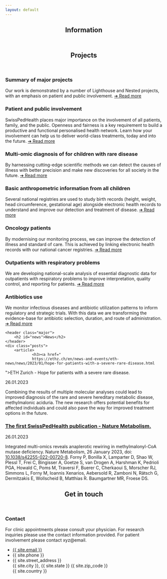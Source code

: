 ```yaml
---
layout: default
---
```


 <!-- <object id="swiss-map" type="image/svg+xml" data="assets/images/swiss_map.svg"></object> -->

<!-- Section Information -->




<section>
	<header class="major">
		<h2>Information</h2>
	</header>
	<!-- <div class="posts"> -->
	<!-- 	<article> -->
	<!-- 		<a href="{% link information_patient_involvement.md %}" class="image"><img src="assets/images/kelly-sikkema-fvxG34jv6Gc-unsplash.jpg" alt="" /></a> -->
	<!-- 		<h3>Patient involvement</h3> -->
	<!-- 		<p> -->
	<!-- 		We involve patients in the design and application of our research project to ensure their opinions are included and to better understand their needs and experiences. -->
	<!-- 		</p> -->
	<!-- 		<ul class="actions"> -->
	<!-- 			<li><a href="{% link information_patient_involvement.md %}" class="button">More</a></li> -->
	<!-- 		</ul> -->
	<!-- 	</article> -->
	<!-- 	<article> -->
	<!-- 		<a href="{% link information_personalised_health.md %}" class="image"><img src="assets/images/cdc-y--8fqaK1kY-unsplash.jpg" alt="" /></a> -->
	<!-- 		<h3>Personalised health</h3> -->
	<!-- 		<p> -->
	<!-- 		We tailor treatments based on scientific evidence using genomics, multi-omics, and other forms of analysis to provide personalized health care to our patients. -->
	<!-- 		</p> -->
	<!-- 		<ul class="actions"> -->
	<!-- 			<li><a href="{% link information_personalised_health.md %}" class="button">More</a></li> -->
	<!-- 		</ul> -->
	<!-- 	</article> -->
	<!-- 	<article> -->
	<!-- 		<a href="{% link information_modern_technology.md %}" class="image"><img src="assets/images/national-cancer-institute-rHfsPolwIgk-unsplash.jpg" alt="" /></a> -->
	<!-- 		<h3>Modern technology</h3> -->
	<!-- 		<p> -->
	<!-- 		We rely on modern technology such as DNA analysis, proteomics, statistics, high-performance computing, and medical knowledge interpretation to develop new medical systems. -->
	<!-- 		</p> -->
	<!-- 		<ul class="actions"> -->
	<!-- 			<li><a href="{% link information_modern_technology.md %}" class="button">More</a></li> -->
	<!-- 		</ul> -->
	<!-- 	</article> -->
	<!-- 	<article> -->
	<!-- 		<a href="{% link information_basic_science.md %}" class="image"><img src="assets/images/national-cancer-institute-E9Ucfek-Lp0-unsplash.jpg" alt="" /></a> -->
	<!-- 		<h3>Basic science</h3> -->
	<!-- 		<p> -->
	<!-- 		We focus on basic science research to understand the fundamental mechanisms underlying disease and to develop new diagnostic tools and treatments based on this knowledge. -->
	<!-- 		</p> -->
	<!-- 		<ul class="actions"> -->
	<!-- 			<li><a href="{% link information_basic_science.md %}" class="button">More</a></li> -->
	<!-- 		</ul> -->
	<!-- 	</article> -->
	<!-- 	<article> -->
	<!-- 		<a href="{% link information_cross_collaboration.md %}" class="image"><img src="assets/images/chris-montgomery-smgTvepind4-unsplash.jpg" alt="" /></a> -->
	<!-- 		<h3>Cross collaboration</h3> -->
	<!-- 		<p> -->
	<!-- 		We collaborate between multiple university hospitals and university research groups to combine resources, expertise, and knowledge for cutting-edge medical research. -->
	<!-- 		</p> -->
	<!-- 		<ul class="actions"> -->
	<!-- 			<li><a href="{% link information_cross_collaboration.md %}" class="button">More</a></li> -->
	<!-- 		</ul> -->
	<!-- 	</article> -->
	<!-- 	<article> -->
	<!-- 		<a href="{% link information_how_your_contribution.md %}" class="image"><img src="assets/images/headway-5QgIuuBxKwM-unsplash.jpg" alt="" /></a> -->
	<!-- 		<h3>How your contribution is used</h3> -->
	<!-- 		<p> -->
	<!-- 		Your contribution to our hospital research project will be used to improve how we diagnose patients, make research breakthroughs, and develop new treatments for diseases. -->
	<!-- 		</p> -->
	<!-- 		<ul class="actions"> -->
	<!-- 			<li><a href="{% link information_how_your_contribution.md %}" class="button">More</a></li> -->
	<!-- 		</ul> -->
	<!-- 	</article> -->
	<!-- </div> -->
</section>

<!-- Section Projects -->
<section>
	<header class="major">
		<h2 id="projects">Projects</h2>
	</header>
	<div class="features">
		<article>
			<span class="icon fa-diamond"></span>
			<div class="content">
				<h3>Summary of major projects</h3>
				<p>Our work is demonstrated by a number of Lighthouse and Nested projects, with an emphasis on 
				patient and public involvement.
				<a href="{% link study_overview.md %}"> &#10132; Read more</a>
				</p>
			</div>
		</article>
		<article>
			<span class="icon fa-paper-plane"></span>
			<div class="content">
				<h3>Patient and public involvement</h3>
				<p>SwissPedHealth places major importance on the involvement of all patients, family, and the public. Openness and fairness is a key requirement to build a productive and functional personalised health network. Learn how your involvement can help us to deliver world-class treatments, today and into the future.
				<a href="{% link nested_project_ppi.md %}"> &#10132; Read more</a>
				</p>
			</div>
		</article>
		<article>
			<span class="icon fa-rocket"></span>
			<div class="content">
				<h3>Multi-omic diagnosis of for children with rare disease</h3>
				<p>By harnessing cutting-edge scientific methods we can detect the causes of illness with better precision and make new discoveries for all society in the future.
				<a href="{% link lighthouse_project.md %}"> &#10132; Read more</a>
				</p>
			</div>
		</article>
		<article>
			<span class="icon fa-signal"></span>
			<div class="content">
				<h3>Basic anthropometric information from all children</h3>
				<p>Several national registries are used to study birth records (height, weight, head circumference, gestational age) alongside electronic health records to understand and improve our detection and treatment of disease.
                <a href="{% link nested_project_1.md %}">&#10132; Read more</a>
				</p>
			</div>
		</article>
		<article>
			<span class="icon fa-life-saver"></span>
			<div class="content">
				<h3>Oncology patients</h3>
				<p>By modernising our monitoring process, we can improve the detection of illness and standard of care. This is achieved by linking electronic health records with our national cancer registries.
                <a href="{% link nested_project_2.md %}">&#10132; Read more</a>
				</p>
			</div>
		</article>
		<article>
			<span class="icon fa-paperclip"></span>
			<div class="content">
				<h3>Outpatients with respiratory problems</h3>
				<p>We are developing national-scale analysis of essential diagnostic data for outpatients with respiratory problems to improve interpretation, quality control, and reporting for patients.
                <a href="{% link nested_project_3.md %}">&#10132; Read more</a>
				</p>
			</div>
		</article>
		<article>
			<span class="icon fa-eyedropper"></span>
			<div class="content">
				<h3>Antibiotics use</h3>
				<p> We monitor infectious diseases and  antibiotic utilization patterns to inform regulatory and strategic trials. With this data we are transforming the evidence-base for antibiotic selection, duration, and route of administration.
                <a href="{% link nested_project_4.md %}">&#10132; Read more</a>
				</p>
			</div>
		</article>
	</div>
</section>

<!-- Section News--> <section>
	<header class="major">
		<h2 id="news">News</h2>
	</header>
	<div class="posts">
		<article>
				<h3><a href="
				https://ethz.ch/en/news-and-events/eth-news/news/2023/01/hope-for-patients-with-a-severe-rare-disease.html
">ETH Zurich - Hope for patients with a severe rare disease.</a></h3>
				<p>26.01.2023</p>
				<p>Combining the results of multiple molecular analyses could lead to improved diagnosis of the rare and severe hereditary metabolic disease, methylmalonic aciduria. The new research offers potential benefits for affected individuals and could also pave the way for improved treatment options in the future.</p>
		</article>
		<article>
				<h3><a href="
				https://www.nature.com/articles/s42255-022-00720-8
">The first SwissPedHealth publication - Nature Metabolism.</a></h3>
				<p>26.01.2023</p>
				<p>Integrated multi-omics reveals anaplerotic rewiring in methylmalonyl-CoA mutase deficiency. Nature Metabolism, 26 January 2023, doi:
				<a href="https://www.nature.com/articles/s42255-022-00720-8">10.1038/s42255-022-00720-8</a>.
				Forny P, Bonilla X, Lamparter D, Shao W, Plessl T, Frei C, Bingisser A, Goetze S, van Drogen A, Harshman K, Pedrioli PGA, Howald C, Poms M, Traversi F, Buerer C, Cherkaoui S, Morscher RJ, Simmons L, Forny M, Ioannis Xenarios, Aebersold R, Zamboni N, Rätsch G, Dermitzakis E, Wollscheid B, Matthias R. Baumgartner MR, Froese DS.
				</p>
		</article>
	</div>


<!-- <div id="map"> -->
<!--      <object type="image/svg+xml" data="assets/images/Schweizer_Karte_mit_Kantons-_und_Hauptstadtbezeichnungen.svg"></object> -->
<!-- </div> -->


</section>

<!-- Section -->
<section>
<header class="major">
<h2 id="contact">Get in touch</h2>
</header>
<div class="posts">
<article>
  <h3>Contact</h3>
  <p>For clinic appointments please consult your physician. For research inquiries please use the contact information provided. For patient involvement please contact xyz@email.</p>
  <ul class="contact">
    <li class="fa-envelope-o"><a href="#">{{ site.email }}</a></li>
    <li class="fa-phone">{{ site.phone }}</li>
    <li class="fa-home">{{ site.street_address }}<br />
    {{ site.city }}, {{ site.state }} {{ site.zip_code }}<br />
    {{ site.country }}</li>
  </ul>
</article>

<!-- <article> -->
<!-- <h3>SPHN</h3> -->
<!-- <p>SwissPedHealth is part of the Swiss Personalized Health Network (SPHN). --> 
<!-- You can read more about SPHN on their website <a href="https://sphn.ch">sphn.ch</a>.</p> -->

<!-- <h3>PHRT</h3> -->
<!-- <p>SwissPedHealth is part of Personalized Health and Related Technologies (PHRT). --> 
<!-- You can read more about SPHN on their website <a href="https://www.sfa-phrt.ch">sfa-phrt.ch</a>.</p> -->
<!-- </article> -->

</div>
</section>
